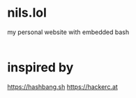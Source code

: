 # nils.lol
my personal website with embedded bash <br> <br>

# inspired by
https://hashbang.sh
https://hackerc.at
